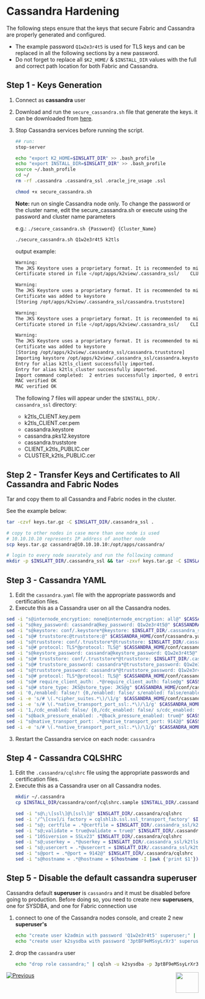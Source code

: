 # Cassandra Hardening

The following steps ensure that the keys that secure Fabric and Cassandra are properly generated and configured.

- The example password ```Q1w2e3r4t5``` is used for TLS keys and can be replaced in all the following sections by a new password.
- Do not forget to replace all `$K2_HOME/` & `$INSTALL_DIR`  values with the full and correct path location for both Fabric and Cassandra.


## Step 1 - Keys Generation

1. Connect as **cassandra** user
2. Download and run the `secure_cassandra.sh` file that generate the keys. it can be downloaded from [here](https://owncloud-bkp2.s3.amazonaws.com/adminoc/Utils/Hardening/secure_cassandra.sh). 
3. Stop Cassandra services before running the script.
    ```bash
    ## run: 
    stop-server
    ```

    ```bash
    echo "export K2_HOME=$INSLATT_DIR" >> .bash_profile
    echo "export INSTALL_DIR=$INSLATT_DIR" >> .bash_profile
    source ~/.bash_profile
    cd ~/
    rm -rf .cassandra .cassandra_ssl .oracle_jre_usage .ssl

    chmod +x secure_cassandra.sh
    ````

    **Note:** run on single Cassandra node only. To change the password or the cluster name, edit the secure_cassandra.sh or execute using the password and cluster name parameters


    e.g.: `./secure_cassandra.sh {Password} {Cluster_Name}` 

    ```bash
    ./secure_cassandra.sh Q1w2e3r4t5 k2tls
    ```
    output example:
    
    ```bash
    Warning:
    The JKS Keystore uses a proprietary format. It is recommended to migrate    to PKCS12 which is an industry standard format using "keytool  -importkeystore -srckeystore /opt/apps/k2view/.cassandra_ssl/cassandra.  keystore -destkeystore /opt/apps/k2view/.cassandra_ssl/cassandra. keystore -deststoretype pkcs12".
    Certificate stored in file </opt/apps/k2view/.cassandra_ssl/    CLUSTER_k2tls_PUBLIC.cer>
    
    Warning:
    The JKS Keystore uses a proprietary format. It is recommended to migrate    to PKCS12 which is an industry standard format using "keytool  -importkeystore -srckeystore /opt/apps/k2view/.cassandra_ssl/cassandra.  keystore -destkeystore /opt/apps/k2view/.cassandra_ssl/cassandra. keystore -deststoretype pkcs12".
    Certificate was added to keystore
    [Storing /opt/apps/k2view/.cassandra_ssl/cassandra.truststore]
    
    Warning:
    The JKS Keystore uses a proprietary format. It is recommended to migrate    to PKCS12 which is an industry standard format using "keytool  -importkeystore -srckeystore /opt/apps/k2view/.cassandra_ssl/cassandra.  keystore -destkeystore /opt/apps/k2view/.cassandra_ssl/cassandra. keystore -deststoretype pkcs12".
    Certificate stored in file </opt/apps/k2view/.cassandra_ssl/    CLIENT_k2tls_PUBLIC.cer>
    
    Warning:
    The JKS Keystore uses a proprietary format. It is recommended to migrate    to PKCS12 which is an industry standard format using "keytool  -importkeystore -srckeystore /opt/apps/k2view/.cassandra_ssl/cassandra.  keystore -destkeystore /opt/apps/k2view/.cassandra_ssl/cassandra. keystore -deststoretype pkcs12".
    Certificate was added to keystore
    [Storing /opt/apps/k2view/.cassandra_ssl/cassandra.truststore]
    Importing keystore /opt/apps/k2view/.cassandra_ssl/cassandra.keystore to    /opt/apps/k2view/.cassandra_ssl/cassandra.pks12.keystore...
    Entry for alias k2tls_client successfully imported.
    Entry for alias k2tls_cluster successfully imported.
    Import command completed:  2 entries successfully imported, 0 entries   failed or cancelled
    MAC verified OK
    MAC verified OK 
    ```
    
    The following 7 files will appear under the `$INSTALL_DIR/. cassandra_ssl` directory:
    - k2tls_CLIENT.key.pem
    - k2tls_CLIENT.cer.pem
    - cassandra.keystore
    - cassandra.pks12.keystore
    - cassandra.truststore
    - CLIENT_k2tls_PUBLIC.cer
    - CLUSTER_k2tls_PUBLIC.cer

## Step 2 - Transfer Keys and Certificates to All Cassandra and Fabric Nodes

Tar and copy them to all Cassandra and Fabric nodes in the cluster.  

See the example below: 

``` bash
tar -czvf keys.tar.gz -C $INSLATT_DIR/.cassandra_ssl .

# copy to other nodes in case more than one node is used
# 10.10.10.10 represents IP address of another node
scp keys.tar.gz cassandra@10.10.10.10:/opt/apps/cassandra/

# login to every node searately and run the following command
mkdir -p $INSLATT_DIR/.cassandra_ssl && tar -zxvf keys.tar.gz -C $INSLATT_DIR/.cassandra_ssl
```

## Step 3 - Cassandra YAML

1. Edit the `cassandra.yaml` file with the appropriate passwords and certification files.
2. Execute this as a Cassandra user on all the Cassandra nodes. 

```bash
sed -i "s@internode_encryption: none@internode_encryption: all@" $CASSANDRA_HOME/conf/cassandra.yaml
sed -i "s@key_password: cassandra@key_password: Q1w2e3r4t5@" $CASSANDRA_HOME/conf/cassandra.yaml
sed -i "s@keystore: conf/.keystore*@keystore: $INSLATT_DIR/.cassandra_ssl/cassandra.keystore@" $CASSANDRA_HOME/conf/cassandra.yaml
sed -i "s@# truststore:@truststore:@" $CASSANDRA_HOME/conf/cassandra.yaml
sed -i "s@truststore: conf/.truststore*@truststore: $INSLATT_DIR/.cassandra_ssl/cassandra.truststore@" $CASSANDRA_HOME/conf/cassandra.yaml
sed -i "s@# protocol: TLS*@protocol: TLS@" $CASSANDRA_HOME/conf/cassandra.yaml
sed -i "s@keystore_password: cassandra@keystore_password: Q1w2e3r4t5@" $CASSANDRA_HOME/conf/cassandra.yaml
sed -i "s@# truststore: conf/.truststore*@truststore: $INSLATT_DIR/.cassandra_ssl/cassandra.truststore@" $CASSANDRA_HOME/conf/cassandra.yaml
sed -i "s@# truststore_password: cassandra*@truststore_password: Q1w2e3r4t5@" $CASSANDRA_HOME/conf/cassandra.yaml
sed -i "s@truststore_password: cassandra*@truststore_password: Q1w2e3r4t5@" $CASSANDRA_HOME/conf/cassandra.yaml
sed -i "s@# protocol: TLS*@protocol: TLS@" $CASSANDRA_HOME/conf/cassandra.yaml
sed -i "s@# require_client_auth: .*@require_client_auth: false@g" $CASSANDRA_HOME/conf/cassandra.yaml
sed -i "s@# store_type: JKS@store_type: JKS@g" $CASSANDRA_HOME/conf/cassandra.yaml
sed -i '0,/enabled: false/! {0,/enabled: false/ s/enabled: false/enabled: true/}' $CASSANDRA_HOME/conf/cassandra.yaml
sed -i -e 's/# \(.*cipher_suites.*\)/\1/g' $CASSANDRA_HOME/conf/cassandra.yaml
sed -i -e 's/# \(.*native_transport_port_ssl:.*\)/\1/g' $CASSANDRA_HOME/conf/cassandra.yaml
sed -i '1,/cdc_enabled: false/ {0,/cdc_enabled: false/ s/cdc_enabled: false/cdc_enabled: true/}' $CASSANDRA_HOME/conf/cassandra.yaml
sed -i "s@back_pressure_enabled: .*@back_pressure_enabled: true@" $CASSANDRA_HOME/conf/cassandra.yaml
sed -i "s@native_transport_port: .*@native_transport_port: 9142@" $CASSANDRA_HOME/conf/cassandra.yaml
sed -i -e 's/# \(.*native_transport_port_ssl:.*\)/\1/g' $CASSANDRA_HOME/conf/cassandra.yaml
```

3. Restart the Cassandra service on each node: ```cassandra```


## Step 4 - Cassandra CQLSHRC
1. Edit the `.cassandra/cqlshrc` file using the appropriate passwords and certification files.
2. Execute this as a Cassandra user on all Cassandra nodes. 
    ```bash
    mkdir ~/.cassandra
    cp $INSTALL_DIR/cassandra/conf/cqlshrc.sample $INSTALL_DIR/.cassandra/cqlshrc

    sed -i "s@\;\[ssl\]@\[ssl\]@" $INSLATT_DIR/.cassandra/cqlshrc
    sed -i '/^\[csv]/i factory = cqlshlib.ssl.ssl_transport_factory' $INSLATT_DIR/.cassandra/cqlshrc
    sed -i "s@; certfile = .*@certfile = $INSLATT_DIR/.cassandra_ssl/k2tls_CLIENT.cer.pem@" $INSLATT_DIR/.cassandra/cqlshrc
    sed -i "s@;validate = true@validate = true@" $INSLATT_DIR/.cassandra/cqlshrc
    sed -i "105iversion = SSLv23" $INSLATT_DIR/.cassandra/cqlshrc
    sed -i "s@;userkey = .*@userkey = $INSLATT_DIR/.cassandra_ssl/k2tls_CLIENT.key.pem@" $INSLATT_DIR/.cassandra/cqlshrc
    sed -i "s@;usercert = .*@usercert = $INSLATT_DIR/.cassandra_ssl/k2tls_CLIENT.cer.pem@" $INSLATT_DIR/.cassandra/cqlshrc
    sed -i "s@port = .*@port = 9142@" $INSLATT_DIR/.cassandra/cqlshrc
    sed -i "s@hostname = .*@hostname = $(hostname -I |awk {'print $1'})@" $INSLATT_DIR/.cassandra/cqlshrc
    ```


## Step 5 - Disable the default cassandra superuser

Cassandra default **superuser** is `cassandra` and it must be disabled before going to production. Before doing so, you need to create new **superusers**, one for SYSDBA, and one for Fabric connection use

1. connect to one of the Cassandra nodes console, and create 2 new **superuser's**

   ~~~bash
   echo "create user k2admin with password 'Q1w2e3r4t5' superuser;" | cqlsh -u cassandra -p cassandra $(hostname -i) 9142 --ssl
   echo "create user k2sysdba with password '3ptBF9eMSsyLrXr3' superuser;" | cqlsh -u cassandra -p cassandra $(hostname -i) 9142 --ssl
   ~~~

2. drop the `cassandra` user

   ~~~bash
   echo "drop role cassandra;" | cqlsh -u k2sysdba -p 3ptBF9eMSsyLrXr3 $(hostname -i) 9142 --ssl
   ~~~

   

[![Previous](/articles/images/Previous.png)](/articles/99_fabric_infras/devops/03_fabric_api_and_ui_hardening.md)[<img align="right" width="60" height="54" src="/articles/images/Next.png">](/articles/99_fabric_infras/devops/05_connect_fabric_to_cassandra_with_tls.md)
